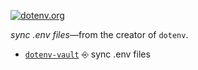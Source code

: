 [![dotenv.org](https://dotenv.org/banner.png)](https://dotenv.org)

*sync .env files*—from the creator of `dotenv`.

* [`dotenv-vault`](https://github.com/dotenv-org/dotenv-vault) ⎆ sync .env files

